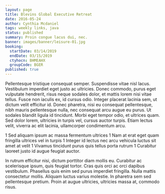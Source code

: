 ```yaml
---
layout: page
title: Blevins Global Executive Retreat
date: 2016-05-24
author: Cynthia Mcdaniel
tags: weekly links, java
status: published
summary: Proin congue lacus dui, nec.
banner: images/banner/leisure-01.jpg
booking:
  startDate: 03/14/2019
  endDate: 03/15/2019
  ctyhocn: BHMEAHX
  groupCode: BGER
published: true
---
```

Pellentesque tristique consequat semper. Suspendisse vitae nisl lacus. Vestibulum imperdiet eget justo ac ultricies. Donec commodo, purus eget vulputate hendrerit, risus neque sodales dolor, et mattis lorem nisi vitae tellus. Fusce non iaculis ex, id cursus odio. Integer placerat lacinia sem, ut dictum velit efficitur id. Donec pharetra, nisi eu consequat pellentesque, nibh mauris pellentesque nulla, nec consequat arcu augue eu purus. Ut sodales blandit ligula id tincidunt. Morbi eget tempor odio, et ultrices quam. Sed dolor lorem, ultricies in turpis vel, cursus auctor turpis. Etiam lectus velit, viverra ac elit lacinia, ullamcorper condimentum arcu.

1 Sed aliquam ipsum ac massa fermentum ultrices
1 Nam at erat eget quam fringilla ultrices vel in turpis
1 Integer id lectus nec arcu vehicula luctus sit amet at velit
1 Vivamus tincidunt purus quis tellus porta rutrum
1 Curabitur laoreet justo id augue feugiat auctor.

In rutrum efficitur nisi, dictum porttitor diam mollis eu. Curabitur ac scelerisque ipsum, quis feugiat tortor. Cras quis orci ac orci dapibus vestibulum. Phasellus quis enim sed purus imperdiet fringilla. Nulla mattis consectetur mollis. Aliquam luctus varius molestie. In pharetra sem sed pellentesque pretium. Proin at augue ultricies, ultricies massa at, commodo risus.
